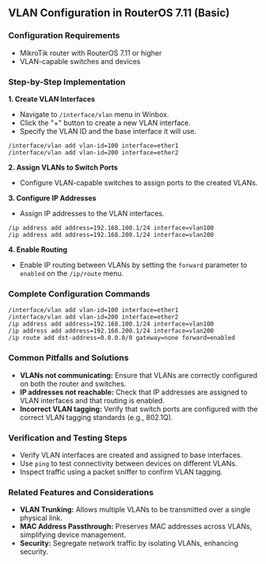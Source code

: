 ## VLAN Configuration in RouterOS 7.11 (Basic)

### Configuration Requirements

- MikroTik router with RouterOS 7.11 or higher
- VLAN-capable switches and devices

### Step-by-Step Implementation

**1. Create VLAN Interfaces**

- Navigate to `/interface/vlan` menu in Winbox.
- Click the "+" button to create a new VLAN interface.
- Specify the VLAN ID and the base interface it will use.

```
/interface/vlan add vlan-id=100 interface=ether1
/interface/vlan add vlan-id=200 interface=ether2
```

**2. Assign VLANs to Switch Ports**

- Configure VLAN-capable switches to assign ports to the created VLANs.

**3. Configure IP Addresses**

- Assign IP addresses to the VLAN interfaces.

```
/ip address add address=192.168.100.1/24 interface=vlan100
/ip address add address=192.168.200.1/24 interface=vlan200
```

**4. Enable Routing**

- Enable IP routing between VLANs by setting the `forward` parameter to `enabled` on the `/ip/route` menu.

### Complete Configuration Commands

```
/interface/vlan add vlan-id=100 interface=ether1
/interface/vlan add vlan-id=200 interface=ether2
/ip address add address=192.168.100.1/24 interface=vlan100
/ip address add address=192.168.200.1/24 interface=vlan200
/ip route add dst-address=0.0.0.0/0 gateway=none forward=enabled
```

### Common Pitfalls and Solutions

- **VLANs not communicating:** Ensure that VLANs are correctly configured on both the router and switches.
- **IP addresses not reachable:** Check that IP addresses are assigned to VLAN interfaces and that routing is enabled.
- **Incorrect VLAN tagging:** Verify that switch ports are configured with the correct VLAN tagging standards (e.g., 802.1Q).

### Verification and Testing Steps

- Verify VLAN interfaces are created and assigned to base interfaces.
- Use `ping` to test connectivity between devices on different VLANs.
- Inspect traffic using a packet sniffer to confirm VLAN tagging.

### Related Features and Considerations

- **VLAN Trunking:** Allows multiple VLANs to be transmitted over a single physical link.
- **MAC Address Passthrough:** Preserves MAC addresses across VLANs, simplifying device management.
- **Security:** Segregate network traffic by isolating VLANs, enhancing security.
